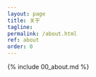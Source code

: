 ```yaml
---
layout: page
title: 关于
tagline:
permalink: /about.html
ref: about
order: 0
---
```


{% include 00_about.md %}
